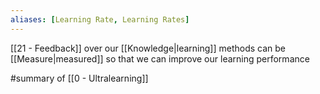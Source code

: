 ```yaml
---
aliases: [Learning Rate, Learning Rates]
---
```


[[21 - Feedback]] over our [[Knowledge|learning]] methods can be [[Measure|measured]] so that we can improve our learning performance

#summary  of [[0 - Ultralearning]]